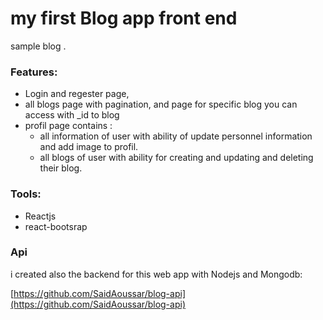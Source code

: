 # my first Blog app front end

sample blog .

### Features:

- Login and regester page,
- all blogs page with pagination, and page for specific blog you can access with \_id to blog
- profil page contains :
  - all information of user with ability of update personnel information and add image to profil.
  - all blogs of user with ability for creating and updating and deleting their blog.

### Tools:

- Reactjs
- react-bootsrap

### Api

i created also the backend for this web app with Nodejs and Mongodb:

[https://github.com/SaidAoussar/blog-api](https://github.com/SaidAoussar/blog-api)
